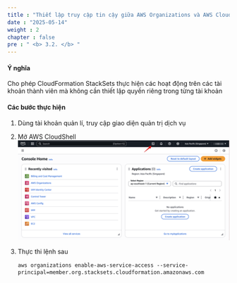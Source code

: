 ```yaml
---
title : "Thiết lập truy cập tin cậy giữa AWS Organizations và AWS CloudFormation"
date : "2025-05-14" 
weight : 2 
chapter : false
pre : " <b> 3.2. </b> "
---
```


#### Ý nghĩa

Cho phép CloudFormation StackSets thực hiện các hoạt động trên các tài khoản thành viên mà không cần thiết lập quyền riêng trong từng tài khoản

#### Các bước thực hiện

1. Dùng tài khoản quản lí, truy cập giao diện quản trị dịch vụ

2. Mở AWS CloudShell
![Activate trusted access banner](/images/3.establish/001-cloudshell.png)

3. Thực thi lệnh sau

    ```
    aws organizations enable-aws-service-access --service-principal=member.org.stacksets.cloudformation.amazonaws.com
    ```

